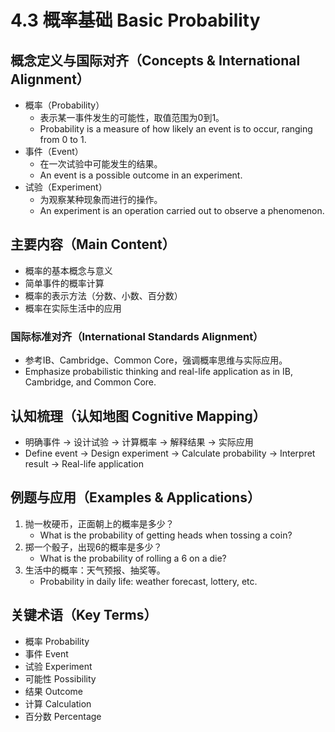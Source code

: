 # 4.3 概率基础 Basic Probability

## 概念定义与国际对齐（Concepts & International Alignment）

- 概率（Probability）
  - 表示某一事件发生的可能性，取值范围为0到1。
  - Probability is a measure of how likely an event is to occur, ranging from 0 to 1.
- 事件（Event）
  - 在一次试验中可能发生的结果。
  - An event is a possible outcome in an experiment.
- 试验（Experiment）
  - 为观察某种现象而进行的操作。
  - An experiment is an operation carried out to observe a phenomenon.

## 主要内容（Main Content）

- 概率的基本概念与意义
- 简单事件的概率计算
- 概率的表示方法（分数、小数、百分数）
- 概率在实际生活中的应用

### 国际标准对齐（International Standards Alignment）

- 参考IB、Cambridge、Common Core，强调概率思维与实际应用。
- Emphasize probabilistic thinking and real-life application as in IB, Cambridge, and Common Core.

## 认知梳理（认知地图 Cognitive Mapping）

- 明确事件 → 设计试验 → 计算概率 → 解释结果 → 实际应用
- Define event → Design experiment → Calculate probability → Interpret result → Real-life application

## 例题与应用（Examples & Applications）

1. 抛一枚硬币，正面朝上的概率是多少？
   - What is the probability of getting heads when tossing a coin?
2. 掷一个骰子，出现6的概率是多少？
   - What is the probability of rolling a 6 on a die?
3. 生活中的概率：天气预报、抽奖等。
   - Probability in daily life: weather forecast, lottery, etc.

## 关键术语（Key Terms）

- 概率 Probability
- 事件 Event
- 试验 Experiment
- 可能性 Possibility
- 结果 Outcome
- 计算 Calculation
- 百分数 Percentage
